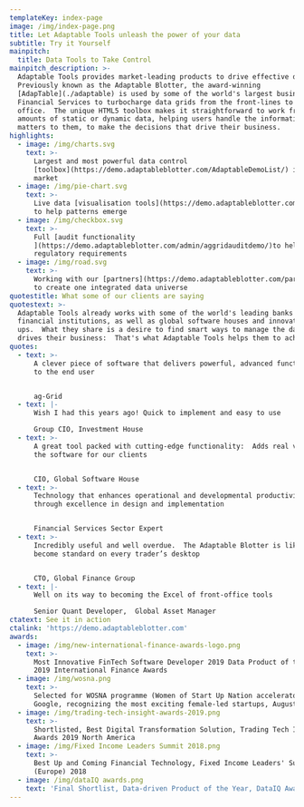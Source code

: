 ```yaml
---
templateKey: index-page
image: /img/index-page.png
title: Let Adaptable Tools unleash the power of your data
subtitle: Try it Yourself
mainpitch:
  title: Data Tools to Take Control
mainpitch_description: >-
  Adaptable Tools provides market-leading products to drive effective data use. 
  Previously known as the Adaptable Blotter, the award-winning
  [AdapTable](./adaptable) is used by some of the world's largest businesses in
  Financial Services to turbocharge data grids from the front-lines to the back
  office.  The unique HTML5 toolbox makes it straightforward to work from large
  amounts of static or dynamic data, helping users handle the information that
  matters to them, to make the decisions that drive their business.
highlights:
  - image: /img/charts.svg
    text: >-
      Largest and most powerful data control
      [toolbox](https://demo.adaptableblotter.com/AdaptableDemoList/) in the
      market
  - image: /img/pie-chart.svg
    text: >-
      Live data [visualisation tools](https://demo.adaptableblotter.com/charts/)
      to help patterns emerge
  - image: /img/checkbox.svg
    text: >-
      Full [audit functionality
      ](https://demo.adaptableblotter.com/admin/aggridauditdemo/)to help meet
      regulatory requirements
  - image: /img/road.svg
    text: >-
      Working with our [partners](https://demo.adaptableblotter.com/partners/)
      to create one integrated data universe
quotestitle: What some of our clients are saying
quotestext: >-
  Adaptable Tools already works with some of the world's leading banks and
  financial institutions, as well as global software houses and innovative start
  ups.  What they share is a desire to find smart ways to manage the data that
  drives their business:  That's what Adaptable Tools helps them to achieve.
quotes:
  - text: >-
      A clever piece of software that delivers powerful, advanced functionality
      to the end user


      ag-Grid
  - text: |-
      Wish I had this years ago! Quick to implement and easy to use

      Group CIO, Investment House
  - text: >-
      A great tool packed with cutting-edge functionality:  Adds real value to
      the software for our clients


      CIO, Global Software House
  - text: >-
      Technology that enhances operational and developmental productivity
      through excellence in design and implementation


      Financial Services Sector Expert
  - text: >-
      Incredibly useful and well overdue.  The Adaptable Blotter is likely to
      become standard on every trader’s desktop


      CTO, Global Finance Group
  - text: |-
      Well on its way to becoming the Excel of front-office tools

      Senior Quant Developer,  Global Asset Manager
ctatext: See it in action
ctalink: 'https://demo.adaptableblotter.com'
awards:
  - image: /img/new-international-finance-awards-logo.png
    text: >-
      Most Innovative FinTech Software Developer 2019 Data Product of the Year,
      2019 International Finance Awards
  - image: /img/wosna.png
    text: >-
      Selected for WOSNA programme (Women of Start Up Nation accelerator) at
      Google, recognizing the most exciting female-led startups, August 2019
  - image: /img/trading-tech-insight-awards-2019.png
    text: >-
      Shortlisted, Best Digital Transformation Solution, Trading Tech Insight
      Awards 2019 North America
  - image: /img/Fixed Income Leaders Summit 2018.png
    text: >-
      Best Up and Coming Financial Technology, Fixed Income Leaders' Summit
      (Europe) 2018
  - image: /img/dataIQ awards.png
    text: 'Final Shortlist, Data-driven Product of the Year, DataIQ Awards 2019'
---
```


